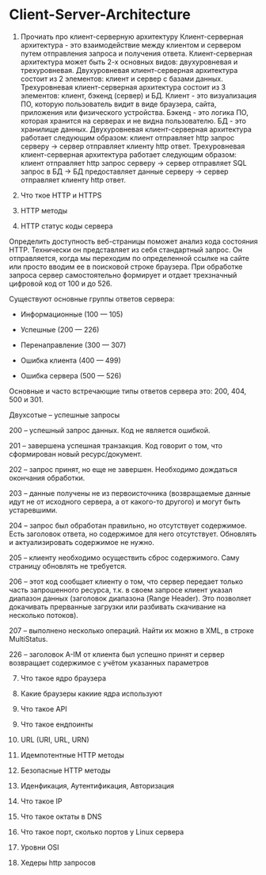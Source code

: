 # Client-Server-Architecture

1) Прочиать про клиент-серверную архитектуру
Клиент-серверная архитектура - это взаимодействие между клиентом и сервером путем отправления запроса и получения ответа.
Клиент-серверная архитектура может быть 2-х основных видов: двухуровневая и трехуровневая.
Двухуровневая клиент-серверная архитектура состоит из 2 элементов: клиент и сервер с базами данных.
Трехуровневая клиент-серверная архитектура состоит из 3 элементов: клиент, бэкенд (сервер) и БД.
Клиент - это визуализация ПО, которую пользователь видит в виде браузера, сайта, приложения или физического устройства.
Бэкенд - это логика ПО, которая хранится на серверах и не видна пользователю.
БД - это хранилище данных.
Двухуровневая клиент-серверная архитектура работает следующим образом: клиент отправляет http запрос серверу → сервер отправляет клиенту http ответ.
Трехуровневая клиент-серверная архитектура работает следующим образом: клиент отправляет http запрос серверу → сервер отправляет SQL запрос в БД → БД предоставляет данные серверу → сервер отправляет клиенту http ответ.

3) Что ткое HTTP и HTTPS


4) HTTP методы



5) HTTP статус коды сервера

Определить доступность веб-страницы поможет анализ кода состояния HTTP. Технически он представляет из себя стандартный запрос. Он отправляется, когда мы переходим по определенной ссылке на сайте или просто вводим ее в поисковой строке браузера. При обработке запроса сервер самостоятельно формирует и отдает трехзначный цифровой код от 100 и до 526. 

Существуют основные группы ответов сервера:

- Информационные (100 — 105)

- Успешные (200 — 226)

- Перенаправление (300 — 307)

- Ошибка клиента (400 — 499)

- Ошибка сервера (500 — 526)

Основные и часто встречающие типы ответов сервера это: 200, 404, 500 и 301.

Двухсотые – успешные запросы

200 – успешный запрос данных. Код не является ошибкой.

201 – завершена успешная транзакция. Код говорит о том, что сформирован новый ресурс/документ.

202 – запрос принят, но еще не завершен. Необходимо дождаться окончания обработки.

203 – данные получены не из первоисточника (возвращаемые данные идут не от исходного сервера, а от какого-то другого) и могут быть устаревшими.

204 – запрос был обработан правильно, но отсутствует содержимое. Есть заголовок ответа, но содержимое для него отсутствует. Обновлять и актуализировать содержимое не нужно.

205 – клиенту необходимо осуществить сброс содержимого. Саму страницу обновлять не требуется.

206 – этот код сообщает клиенту о том, что сервер передает только часть запрошенного ресурса, т.к. в своем запросе клиент указал диапазон данных (заголовок диапазона (Range Header). Это позволяет докачивать прерванные загрузки или разбивать скачивание на несколько потоков).

207 – выполнено несколько операций. Найти их можно в XML, в строке MultiStatus.

226 – заголовок A-IM от клиента был успешно принят и сервер возвращает содержимое с учётом указанных параметров

7) Что такое ядро браузера 

7) Какие браузеры какиие ядра используют

8) Что такое API

9. Что такое ендпоинты

10) URL (URI, URL, URN)

11) Идемпотентные HTTP методы

12) Безопасные HTTP методы

13) Иденфикация, Аутентификация, Авторизация

14) Что такое IP

15) Что такое октаты в DNS

16) Что такое порт, сколько портов у Linux сервера

17) Уровни OSI

18) Хедеры http запросов
